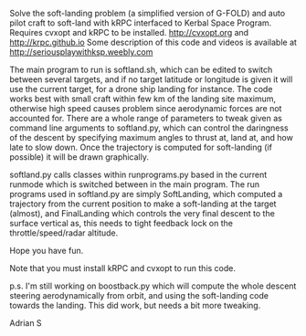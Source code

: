 
Solve the soft-landing problem (a simplified version of G-FOLD) and auto pilot craft to soft-land with kRPC interfaced to Kerbal Space Program.
Requires cvxopt and kRPC to be installed.
http://cvxopt.org and http://krpc.github.io
Some description of this code and videos is available at http://seriousplaywithksp.weebly.com

The main program to run is softland.sh, which can be edited to switch between several targets, and if no target latitude or longitude is given it will use the current target, for a drone ship landing for instance. The code works best with small craft within few km of the landing site maximum, otherwise high speed causes problem since aerodynamic forces are not accounted for. There are a whole range of parameters to tweak given as command line arguments to softland.py, which can control the daringness of the descent by specifying maximum angles to thrust at, land at, and how late to slow down. Once the trajectory is computed for soft-landing (if possible) it will be drawn graphically.

softland.py calls classes within runprograms.py based in the current runmode which is switched between in the main program. The run programs used in softland.py are simply SoftLanding, which computed a trajectory from the current position to make a soft-landing at the target (almost), and FinalLanding which controls the very final descent to the surface vertical as, this needs to tight feedback lock on the throttle/speed/radar altitude.

Hope you have fun.

Note that you must install kRPC and cvxopt to run this code.

p.s. I'm still working on boostback.py which will compute the whole descent steering aerodynamically from orbit, and using the soft-landing code towards the landing. This did work, but needs a bit more tweaking.

Adrian S
